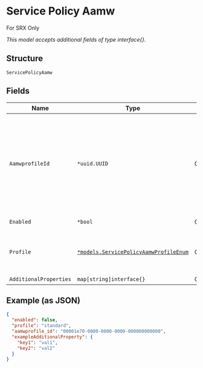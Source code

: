 
# Service Policy Aamw

For SRX Only

*This model accepts additional fields of type interface{}.*

## Structure

`ServicePolicyAamw`

## Fields

| Name | Type | Tags | Description |
|  --- | --- | --- | --- |
| `AamwprofileId` | `*uuid.UUID` | Optional | org-level Advanced Advance Anti Malware Profile (SkyAtp) Profile can be used, this takes precedence over 'profile' |
| `Enabled` | `*bool` | Optional | **Default**: `false` |
| `Profile` | [`*models.ServicePolicyAamwProfileEnum`](../../doc/models/service-policy-aamw-profile-enum.md) | Optional | enum: `docsonly`, `executables`, `standard`<br>**Default**: `"standard"` |
| `AdditionalProperties` | `map[string]interface{}` | Optional | - |

## Example (as JSON)

```json
{
  "enabled": false,
  "profile": "standard",
  "aamwprofile_id": "00001e70-0000-0000-0000-000000000000",
  "exampleAdditionalProperty": {
    "key1": "val1",
    "key2": "val2"
  }
}
```

